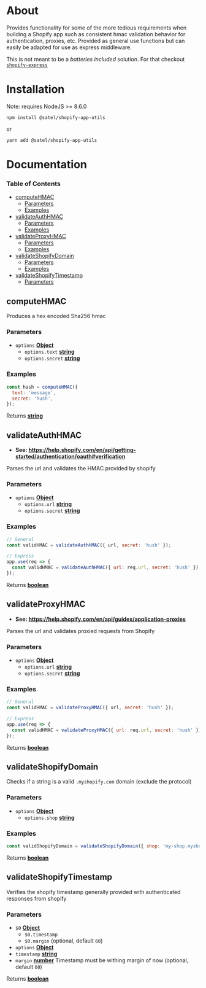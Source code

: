# About

Provides functionality for some of the more tedious requirements when building a Shopify app such as consistent hmac validation behavior for authentication, proxies, etc. Provided as general use functions but can easily be adapted for use as express middleware.

This is not meant to be a _batteries included_ solution. For that checkout [`shopify-express`](https://github.com/Shopify/shopify-express)

# Installation

Note: requires NodeJS >= 8.6.0

`npm install @satel/shopify-app-utils`

or

`yarn add @satel/shopify-app-utils`

# Documentation

<!-- Generated by documentation.js. Update this documentation by updating the source code. -->

### Table of Contents

-   [computeHMAC](#computehmac)
    -   [Parameters](#parameters)
    -   [Examples](#examples)
-   [validateAuthHMAC](#validateauthhmac)
    -   [Parameters](#parameters-1)
    -   [Examples](#examples-1)
-   [validateProxyHMAC](#validateproxyhmac)
    -   [Parameters](#parameters-2)
    -   [Examples](#examples-2)
-   [validateShopifyDomain](#validateshopifydomain)
    -   [Parameters](#parameters-3)
    -   [Examples](#examples-3)
-   [validateShopifyTimestamp](#validateshopifytimestamp)
    -   [Parameters](#parameters-4)

## computeHMAC

Produces a hex encoded Sha256 hmac

### Parameters

-   `options` **[Object](https://developer.mozilla.org/docs/Web/JavaScript/Reference/Global_Objects/Object)** 
    -   `options.text` **[string](https://developer.mozilla.org/docs/Web/JavaScript/Reference/Global_Objects/String)** 
    -   `options.secret` **[string](https://developer.mozilla.org/docs/Web/JavaScript/Reference/Global_Objects/String)** 

### Examples

```javascript
const hash = computeHMAC({
  text: 'message',
  secret: 'hush',
});
```

Returns **[string](https://developer.mozilla.org/docs/Web/JavaScript/Reference/Global_Objects/String)** 

## validateAuthHMAC

-   **See: <https://help.shopify.com/en/api/getting-started/authentication/oauth#verification>**

Parses the url and validates the HMAC provided by shopify

### Parameters

-   `options` **[Object](https://developer.mozilla.org/docs/Web/JavaScript/Reference/Global_Objects/Object)** 
    -   `options.url` **[string](https://developer.mozilla.org/docs/Web/JavaScript/Reference/Global_Objects/String)** 
    -   `options.secret` **[string](https://developer.mozilla.org/docs/Web/JavaScript/Reference/Global_Objects/String)** 

### Examples

```javascript
// General
const validHMAC = validateAuthHMAC({ url, secret: 'hush' });

// Express
app.use(req => {
  const validHMAC = validateAuthHMAC({ url: req.url, secret: 'hush' });
});
```

Returns **[boolean](https://developer.mozilla.org/docs/Web/JavaScript/Reference/Global_Objects/Boolean)** 

## validateProxyHMAC

-   **See: <https://help.shopify.com/en/api/guides/application-proxies>**

Parses the url and validates proxied requests from Shopify

### Parameters

-   `options` **[Object](https://developer.mozilla.org/docs/Web/JavaScript/Reference/Global_Objects/Object)** 
    -   `options.url` **[string](https://developer.mozilla.org/docs/Web/JavaScript/Reference/Global_Objects/String)** 
    -   `options.secret` **[string](https://developer.mozilla.org/docs/Web/JavaScript/Reference/Global_Objects/String)** 

### Examples

```javascript
// General
const validHMAC = validateProxyHMAC({ url, secret: 'hush' });

// Express
app.use(req => {
  const validHMAC = validateProxyHMAC({ url: req.url, secret: 'hush' });
});
```

Returns **[boolean](https://developer.mozilla.org/docs/Web/JavaScript/Reference/Global_Objects/Boolean)** 

## validateShopifyDomain

Checks if a string is a valid `.myshopify.com` domain (exclude the protocol)

### Parameters

-   `options` **[Object](https://developer.mozilla.org/docs/Web/JavaScript/Reference/Global_Objects/Object)** 
    -   `options.shop` **[string](https://developer.mozilla.org/docs/Web/JavaScript/Reference/Global_Objects/String)** 

### Examples

```javascript
const validShopifyDomain = validateShopifyDomain({ shop: 'my-shop.myshopify.com' });
```

Returns **[boolean](https://developer.mozilla.org/docs/Web/JavaScript/Reference/Global_Objects/Boolean)** 

## validateShopifyTimestamp

Verifies the shopify timestamp generally provided with authenticated responses from shopify

### Parameters

-   `$0` **[Object](https://developer.mozilla.org/docs/Web/JavaScript/Reference/Global_Objects/Object)** 
    -   `$0.timestamp`  
    -   `$0.margin`   (optional, default `60`)
-   `options` **[Object](https://developer.mozilla.org/docs/Web/JavaScript/Reference/Global_Objects/Object)** 
-   `timestamp` **[string](https://developer.mozilla.org/docs/Web/JavaScript/Reference/Global_Objects/String)** 
-   `margin` **[number](https://developer.mozilla.org/docs/Web/JavaScript/Reference/Global_Objects/Number)** Timestamp must be withing margin of now (optional, default `60`)

Returns **[boolean](https://developer.mozilla.org/docs/Web/JavaScript/Reference/Global_Objects/Boolean)** 
